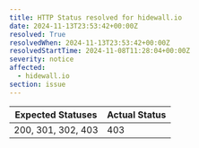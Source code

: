 ```yaml
---
title: HTTP Status resolved for hidewall.io
date: 2024-11-13T23:53:42+00:00Z
resolved: True
resolvedWhen: 2024-11-13T23:53:42+00:00Z
resolvedStartTime: 2024-11-08T11:28:04+00:00Z
severity: notice
affected:
  - hidewall.io
section: issue
---
```


| Expected Statuses | Actual Status  |
|-------------------|----------------|
| 200, 301, 302, 403 | 403 |
